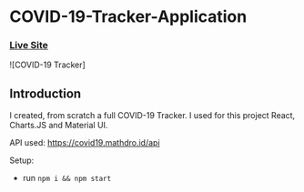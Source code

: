 # COVID-19-Tracker-Application

### [Live Site](https://covid-tracker-kh.netlify.app/)
![COVID-19 Tracker]




## Introduction

I created, from scratch a full COVID-19 Tracker. I used for this project React, Charts.JS and Material UI.


API used: https://covid19.mathdro.id/api

Setup:
- run ```npm i && npm start```

